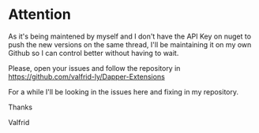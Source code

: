 # Attention

As it's being maintened by myself and I don't have the API Key on nuget to push the new versions on the same thread, I'll be maintaining it on my own Github so I can control better without having to wait.

Please, open your issues and follow the repository in https://github.com/valfrid-ly/Dapper-Extensions

For a while I'll be looking in the issues here and fixing in my repository.

Thanks

Valfrid
